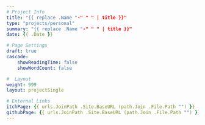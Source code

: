 ```yaml
---
# Project Info
title: "{{ replace .Name "-" " " | title }}"
type: "projects/personal"
summary: "{{ replace .Name "-" " " | title }}"
date: {{ .Date }}

# Page Settings
draft: true
cascade:
    showReadingTime: false
    showWordCount: false

#  Layout
weight: 999
layout: projectSingle

# External Links
itchPage: {{ urls.JoinPath .Site.BaseURL (path.Join .File.Path "") }}
githubPage: {{ urls.JoinPath .Site.BaseURL (path.Join .File.Path "") }}
---
```

